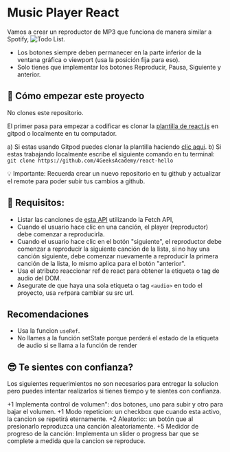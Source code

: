 # Music Player React

Vamos a crear un reproductor de MP3 que funciona de manera similar a Spotify, ![Todo List](https://github.com/breatheco-de/exercise-music-player-react/blob/master/preview.gif?raw=true).

- Los botones siempre deben permanecer en la parte inferior de la ventana gráfica o viewport (usa la posición fija para eso).
- Solo tienes que implementar los botones Reproducir, Pausa, Siguiente y anterior.

<onlyfor saas="false" withBanner="false">
  
## 🌱  Cómo empezar este proyecto

No clones este repositorio.

El primer pasa para empezar a codificar es clonar la [plantilla de react.js](https://github.com/4GeeksAcademy/react-hello) en gitpod o localmente en tu computador.

a) Si estas usando Gitpod puedes clonar la plantilla haciendo [clic aqui](https://gitpod.io#https://github.com/4GeeksAcademy/react-hello).
b) Si estas trabajando localmente escribe el siguiente comando en tu terminal: `git clone https://github.com/4GeeksAcademy/react-hello`

💡 Importante: Recuerda crear un nuevo repositorio en tu github y actualizar el remote para poder subir tus cambios a github.

</onlyfor>

## 📝 Requisitos:

- Listar las canciones de [esta API](https://playground.4geeks.com/apis/fake/sound/) utilizando la Fetch API,
- Cuando el usuario hace clic en una canción, el player (reproductor) debe comenzar a reproducirla.
- Cuando el usuario hace clic en el botón "siguiente", el reproductor debe comenzar a reproducir la siguiente canción de la lista, si no hay una canción siguiente, debe comenzar     nuevamente a reproducir la primera canción de la lista, lo mismo aplica para el botón "anterior".
- Usa el atributo reaccionar ref de react para obtener la etiqueta o tag de audio del DOM.
- Asegurate de que haya una sola etiqueta o tag `<audio>` en todo el proyecto, usa `ref`para cambiar su src url.

## Recomendaciones
- Usa la funcion `useRef`.
- No llames a la función setState porque perderá el estado de la etiqueta de audio si se llama a la función de render

## 😎 Te sientes con confianza?

Los siguientes requerimientos no son necesarios para entregar la solucion pero puedes intentar realizarlos si tienes tiempo y te sientes con confianza.

+1 Implementa control de volumen": dos botones, uno para subir y otro para bajar el volumen.
+1 Modo repeticion: un checkbox que cuando esta activo, la cancion se repetirá eternamente.
+2 Aleatorio:: un botón que al presionarlo reproduzca una canción aleatoriamente.
+5 Medidor de progreso de la canción: Implementa un slider o progress bar que se complete a medida que la cancion se reproduce.
